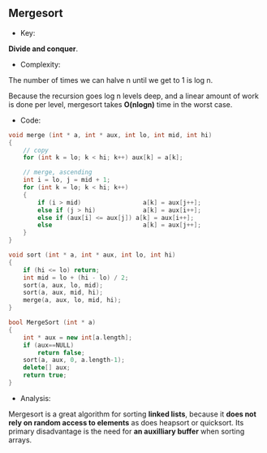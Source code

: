 ## Mergesort

* Key:

**Divide and conquer**.

* Complexity:

The number of times we can halve n until we get to 1 is log n.

Because the recursion goes log n levels deep, and a linear amount of work is done per level, mergesort takes **O(nlogn)** time in the worst case.

* Code:

```c++
void merge (int * a, int * aux, int lo, int mid, int hi)
{
	// copy
	for (int k = lo; k < hi; k++) aux[k] = a[k];

	// merge, ascending
	int i = lo, j = mid + 1;
	for (int k = lo; k < hi; k++)
	{
		if (i > mid)     			 a[k] = aux[j++];
		else if (j > hi) 			 a[k] = aux[i++];
		else if (aux[i] <= aux[j]) a[k] = aux[i++];
		else 						 a[k] = aux[j++];
	}
}

void sort (int * a, int * aux, int lo, int hi)
{
	if (hi <= lo) return;
	int mid = lo + (hi - lo) / 2;
	sort(a, aux, lo, mid);
	sort(a, aux, mid, hi);
	merge(a, aux, lo, mid, hi);
}

bool MergeSort (int * a)
{
	int * aux = new int[a.length];
	if (aux==NULL)
		return false;
	sort(a, aux, 0, a.length-1);
	delete[] aux;
	return true;
}
```



* Analysis:

Mergesort is a great algorithm for sorting **linked lists**, because it **does not rely on random access to elements** as does heapsort or quicksort. Its primary disadvantage is the need for **an auxilliary buffer** when sorting arrays.
